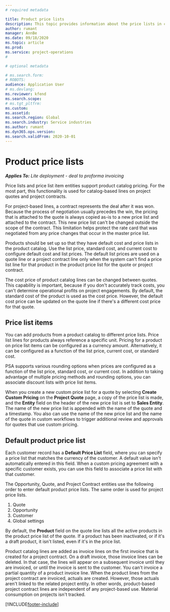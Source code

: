 ```yaml
---
# required metadata

title: Product price lists
description: This topic provides information about the price lists in catalog pricing used for project quotes and contracts. 
author: rumant
manager: AnnBe
ms.date: 09/18/2020
ms.topic: article
ms.prod: 
ms.service: project-operations
#

# optional metadata

# ms.search.form: 
# ROBOTS: 
audience: Application User
# ms.devlang: 
ms.reviewer: kfend
ms.search.scope: 
# ms.tgt_pltfrm: 
ms.custom: 
ms.assetid: 
ms.search.region: Global
ms.search.industry: Service industries
ms.author: rumant
ms.dyn365.ops.version: 
ms.search.validFrom: 2020-10-01
---
```


# Product price lists

_**Applies To:** Lite deployment - deal to proforma invoicing_

Price lists and price list item entities support product catalog pricing. For the most part, this functionality is used for catalog-based lines on project quotes and project contracts.

For project-based lines, a contract represents the deal after it was won. Because the process of negotiation usually precedes the win, the pricing that is attached to the quote is always copied as-is to a new price list and attached to the contract. This new price list can't be changed outside the scope of the contract. This limitation helps protect the rate card that was negotiated from any price changes that occur in the master price list.

Products should be set up so that they have default cost and price lists in the product catalog. Use the list price, standard cost, and current cost to configure default cost and list prices. The default list prices are used on a quote line or a project contract line only when the system can't find a price list line for that product in the product price list for the quote or project contract.

The cost price of product catalog lines can be changed between quotes. This capability is important, because if you don't accurately track costs, you can't determine operational profits on project engagements. By default, the standard cost of the product is used as the cost price. However, the default cost price can be updated on the quote line if there's a different cost price for that quote.

## Price list items

You can add products from a product catalog to different price lists. Price list lines for products always reference a specific unit. Pricing for a product on price list items can be configured as a currency amount. Alternatively, it can be configured as a function of the list price, current cost, or standard cost.

PSA supports various rounding options when prices are configured as a function of the list price, standard cost, or current cost. In addition to taking advantage of multiple pricing methods and rounding options, you can associate discount lists with price list items. 

When you create a new custom price list for a quote by selecting **Create Custom Pricing** on the **Project Quote** page, a copy of the price list is made, and the **Entity** field on the header of the new price list is set to **Sales Entity**. The name of the new price list is appended with the name of the quote and a timestamp. You also can use the name of the new price list and the name of the quote in custom workflows to trigger additional review and approvals for quotes that use custom pricing.

 
## Default product price list
Each customer record has a **Default Price List** field, where you can specify a price list that matches the currency of the customer. A default value isn't automatically entered in this field. When a custom pricing agreement with a specific customer exists, you can use this field to associate a price list with that customer.

The Opportunity, Quote, and Project Contract entities use the following order to enter default product price lists. The same order is used for project price lists.

1.	Quote
2.	Opportunity
3.	Customer
4.	Global settings 

By default, the **Product** field on the quote line lists all the active products in the product price list of the quote. If a product has been inactivated, or if it's a draft product, it isn't listed, even if it's in the price list. 

Product catalog lines are added as invoice lines on the first invoice that is created for a project contract. On a draft invoice, those invoice lines can be deleted. In that case, the lines will appear on a subsequent invoice until they are invoiced, or until the invoice is sent to the customer. You can't invoice a partial quantity of a product invoice line. When the product lines from the project contract are invoiced, actuals are created. However, those actuals aren't linked to the related project entity. In other words, product-based project contract lines are independent of any project-based use. Material consumption on projects isn't tracked.


[!INCLUDE[footer-include](../includes/footer-banner.md)]
